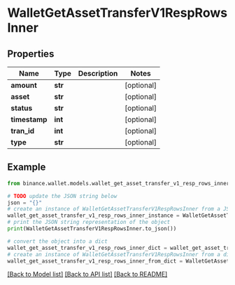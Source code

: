 # WalletGetAssetTransferV1RespRowsInner


## Properties

Name | Type | Description | Notes
------------ | ------------- | ------------- | -------------
**amount** | **str** |  | [optional] 
**asset** | **str** |  | [optional] 
**status** | **str** |  | [optional] 
**timestamp** | **int** |  | [optional] 
**tran_id** | **int** |  | [optional] 
**type** | **str** |  | [optional] 

## Example

```python
from binance.wallet.models.wallet_get_asset_transfer_v1_resp_rows_inner import WalletGetAssetTransferV1RespRowsInner

# TODO update the JSON string below
json = "{}"
# create an instance of WalletGetAssetTransferV1RespRowsInner from a JSON string
wallet_get_asset_transfer_v1_resp_rows_inner_instance = WalletGetAssetTransferV1RespRowsInner.from_json(json)
# print the JSON string representation of the object
print(WalletGetAssetTransferV1RespRowsInner.to_json())

# convert the object into a dict
wallet_get_asset_transfer_v1_resp_rows_inner_dict = wallet_get_asset_transfer_v1_resp_rows_inner_instance.to_dict()
# create an instance of WalletGetAssetTransferV1RespRowsInner from a dict
wallet_get_asset_transfer_v1_resp_rows_inner_from_dict = WalletGetAssetTransferV1RespRowsInner.from_dict(wallet_get_asset_transfer_v1_resp_rows_inner_dict)
```
[[Back to Model list]](../README.md#documentation-for-models) [[Back to API list]](../README.md#documentation-for-api-endpoints) [[Back to README]](../README.md)


